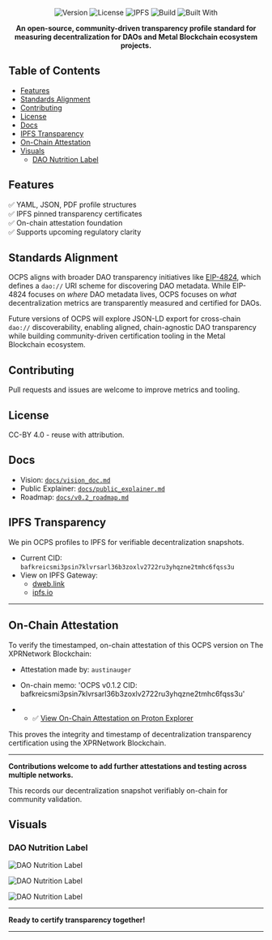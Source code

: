 <p align="center">
  <img src="https://img.shields.io/badge/version-v0.1.2-blue" alt="Version">
  <img src="https://img.shields.io/badge/license-CC--BY%204.0-green" alt="License">
  <img src="https://img.shields.io/badge/IPFS-pinned-blue" alt="IPFS">
  <img src="https://img.shields.io/badge/status-active-brightgreen" alt="Build">
  <img src="https://img.shields.io/badge/built%20with-community%20governance-blue" alt="Built With">
</p>

<p align="center">
  <b>An open-source, community-driven transparency profile standard for measuring decentralization for DAOs and Metal Blockchain ecosystem projects.</b>
</p>

## Table of Contents

- [Features](#features)
- [Standards Alignment](#standards-alignment)
- [Contributing](#contributing)
- [License](#license)
- [Docs](#docs)
- [IPFS Transparency](#ipfs-transparency)
- [On-Chain Attestation](#on-chain-attestation)
- [Visuals](#visuals)
  - [DAO Nutrition Label](#dao-nutrition-label)

## Features
✅ YAML, JSON, PDF profile structures  
✅ IPFS pinned transparency certificates  
✅ On-chain attestation foundation  
✅ Supports upcoming regulatory clarity

## Standards Alignment

OCPS aligns with broader DAO transparency initiatives like [EIP-4824](https://eips.ethereum.org/EIPS/eip-4824), which defines a `dao://` URI scheme for discovering DAO metadata. While EIP-4824 focuses on *where* DAO metadata lives, OCPS focuses on *what* decentralization metrics are transparently measured and certified for DAOs.

Future versions of OCPS will explore JSON-LD export for cross-chain `dao://` discoverability, enabling aligned, chain-agnostic DAO transparency while building community-driven certification tooling in the Metal Blockchain ecosystem.

## Contributing
Pull requests and issues are welcome to improve metrics and tooling.

## License
CC-BY 4.0 - reuse with attribution.

## Docs
- Vision: [`docs/vision_doc.md`](docs/vision_doc.md)
- Public Explainer: [`docs/public_explainer.md`](docs/public_explainer.md)
- Roadmap: [`docs/v0.2_roadmap.md`](docs/v0.2_roadmap.md)

## IPFS Transparency

We pin OCPS profiles to IPFS for verifiable decentralization snapshots.

- Current CID: `bafkreicsmi3psin7klvrsarl36b3zoxlv2722ru3yhqzne2tmhc6fqss3u`
- View on IPFS Gateway:
   - [dweb.link](https://dweb.link/ipfs/bafkreicsmi3psin7klvrsarl36b3zoxlv2722ru3yhqzne2tmhc6fqss3u)
   - [ipfs.io](https://ipfs.io/ipfs/bafkreicsmi3psin7klvrsarl36b3zoxlv2722ru3yhqzne2tmhc6fqss3u)

---

## On-Chain Attestation

To verify the timestamped, on-chain attestation of this OCPS version on The XPRNetwork Blockchain:

- Attestation made by: `austinauger`
- On-chain memo: 'OCPS v0.1.2 CID: bafkreicsmi3psin7klvrsarl36b3zoxlv2722ru3yhqzne2tmhc6fqss3u'

- - ✅ [View On-Chain Attestation on Proton Explorer](https://explorer.xprnetwork.org/tx/2d6b62ded2f59965a2ad911972291f60e453275dcab58c954f1f657ed1fda349)

This proves the integrity and timestamp of decentralization transparency certification using the XPRNetwork Blockchain.

---

**Contributions welcome to add further attestations and testing across multiple networks.**

This records our decentralization snapshot verifiably on-chain for community validation.

## Visuals

### DAO Nutrition Label
![DAO Nutrition Label](visuals/Sample_DAO_Label.png)

![DAO Nutrition Label](visuals/DAO_SAMPLE_2.jpeg)

![DAO Nutrition Label](visuals/DAO_Nutrition_Label.PNG)

---

**Ready to certify transparency together!**

---
